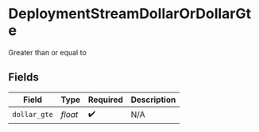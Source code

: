 # DeploymentStreamDollarOrDollarGte

Greater than or equal to


## Fields

| Field              | Type               | Required           | Description        |
| ------------------ | ------------------ | ------------------ | ------------------ |
| `dollar_gte`       | *float*            | :heavy_check_mark: | N/A                |